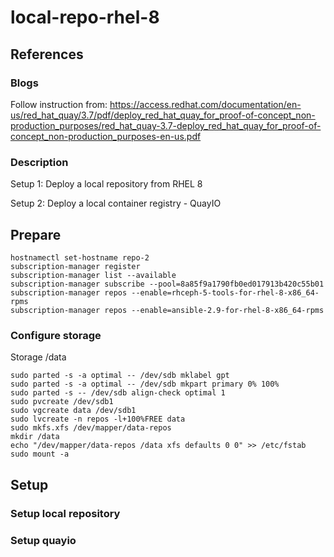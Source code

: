 # local-repo-rhel-8
## References
### Blogs
Follow instruction from:
    https://access.redhat.com/documentation/en-us/red_hat_quay/3.7/pdf/deploy_red_hat_quay_for_proof-of-concept_non-production_purposes/red_hat_quay-3.7-deploy_red_hat_quay_for_proof-of-concept_non-production_purposes-en-us.pdf


### Description

Setup 1: 
    Deploy a local repository from RHEL 8

Setup 2:
    Deploy a local container registry - QuayIO


## Prepare

    hostnamectl set-hostname repo-2
    subscription-manager register
    subscription-manager list --available
    subscription-manager subscribe --pool=8a85f9a1790fb0ed017913b420c55b01
    subscription-manager repos --enable=rhceph-5-tools-for-rhel-8-x86_64-rpms
    subscription-manager repos --enable=ansible-2.9-for-rhel-8-x86_64-rpms

### Configure storage
Storage /data 

    sudo parted -s -a optimal -- /dev/sdb mklabel gpt
    sudo parted -s -a optimal -- /dev/sdb mkpart primary 0% 100%
    sudo parted -s -- /dev/sdb align-check optimal 1
    sudo pvcreate /dev/sdb1
    sudo vgcreate data /dev/sdb1
    sudo lvcreate -n repos -l+100%FREE data
    sudo mkfs.xfs /dev/mapper/data-repos
    mkdir /data
    echo "/dev/mapper/data-repos /data xfs defaults 0 0" >> /etc/fstab
    sudo mount -a

## Setup
### Setup local repository
    

### Setup quayio
